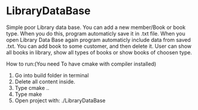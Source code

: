 # LibraryDataBase
Simple poor Library data base.
You can add a new member/Book or book type.
When you do this, program automaticly save it in .txt file.
When you open Library Data Base again program automaticly include data from saved .txt.
You can add book to some customer, and then delete it.
User can show all books in library, show all types of books or  show books of choosen type.

How to run:(You need To have cmake with compiler installed)
1. Go into build folder in terminal
2. Delete all content inside.
3. Type cmake ..
4. Type make
5. Open project with: ./LibraryDataBase
